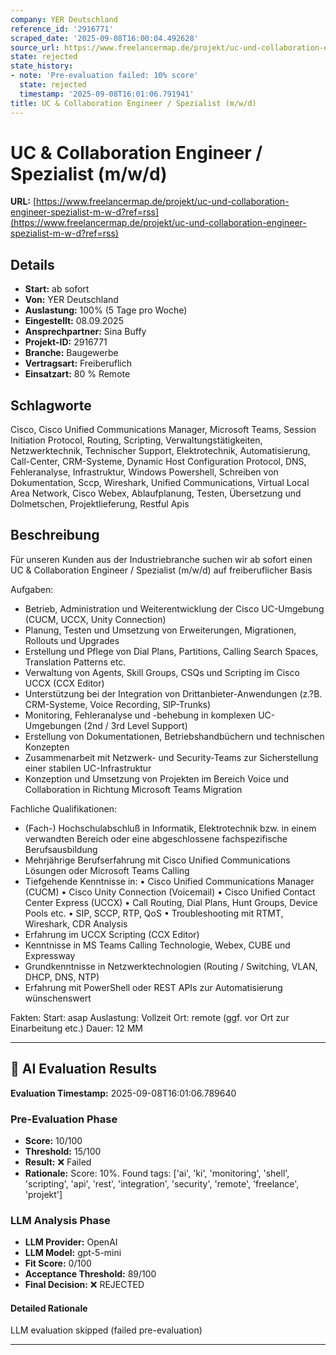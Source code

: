 ```yaml
---
company: YER Deutschland
reference_id: '2916771'
scraped_date: '2025-09-08T16:00:04.492628'
source_url: https://www.freelancermap.de/projekt/uc-und-collaboration-engineer-spezialist-m-w-d?ref=rss
state: rejected
state_history:
- note: 'Pre-evaluation failed: 10% score'
  state: rejected
  timestamp: '2025-09-08T16:01:06.791941'
title: UC & Collaboration Engineer / Spezialist (m/w/d)
---
```



# UC & Collaboration Engineer / Spezialist (m/w/d)
**URL:** [https://www.freelancermap.de/projekt/uc-und-collaboration-engineer-spezialist-m-w-d?ref=rss](https://www.freelancermap.de/projekt/uc-und-collaboration-engineer-spezialist-m-w-d?ref=rss)
## Details
- **Start:** ab sofort
- **Von:** YER Deutschland
- **Auslastung:** 100% (5 Tage pro Woche)
- **Eingestellt:** 08.09.2025
- **Ansprechpartner:** Sina Buffy
- **Projekt-ID:** 2916771
- **Branche:** Baugewerbe
- **Vertragsart:** Freiberuflich
- **Einsatzart:** 80
                                                % Remote

## Schlagworte
Cisco, Cisco Unified Communications Manager, Microsoft Teams, Session Initiation Protocol, Routing, Scripting, Verwaltungstätigkeiten, Netzwerktechnik, Technischer Support, Elektrotechnik, Automatisierung, Call-Center, CRM-Systeme, Dynamic Host Configuration Protocol, DNS, Fehleranalyse, Infrastruktur, Windows Powershell, Schreiben von Dokumentation, Sccp, Wireshark, Unified Communications, Virtual Local Area Network, Cisco Webex, Ablaufplanung, Testen, Übersetzung und Dolmetschen, Projektlieferung, Restful Apis

## Beschreibung
Für unseren Kunden aus der Industriebranche suchen wir ab sofort einen UC & Collaboration Engineer / Spezialist (m/w/d) auf freiberuflicher Basis

Aufgaben:
- Betrieb, Administration und Weiterentwicklung der Cisco UC-Umgebung (CUCM, UCCX, Unity Connection)
- Planung, Testen und Umsetzung von Erweiterungen, Migrationen, Rollouts und Upgrades
- Erstellung und Pflege von Dial Plans, Partitions, Calling Search Spaces, Translation Patterns etc.
- Verwaltung von Agents, Skill Groups, CSQs und Scripting im Cisco UCCX (CCX Editor)
- Unterstützung bei der Integration von Drittanbieter-Anwendungen (z.?B. CRM-Systeme, Voice Recording, SIP-Trunks)
- Monitoring, Fehleranalyse und -behebung in komplexen UC-Umgebungen (2nd / 3rd Level Support)
- Erstellung von Dokumentationen, Betriebshandbüchern und technischen Konzepten
- Zusammenarbeit mit Netzwerk- und Security-Teams zur Sicherstellung einer stabilen UC-Infrastruktur
- Konzeption und Umsetzung von Projekten im Bereich Voice und Collaboration in Richtung Microsoft Teams Migration

Fachliche Qualifikationen:
- (Fach-) Hochschulabschluß in Informatik, Elektrotechnik bzw. in einem verwandten Bereich oder eine abgeschlossene fachspezifische Berufsausbildung
- Mehrjährige Berufserfahrung mit Cisco Unified Communications Lösungen oder Microsoft Teams Calling
- Tiefgehende Kenntnisse in:
• Cisco Unified Communications Manager (CUCM)
• Cisco Unity Connection (Voicemail)
• Cisco Unified Contact Center Express (UCCX)
• Call Routing, Dial Plans, Hunt Groups, Device Pools etc.
• SIP, SCCP, RTP, QoS
• Troubleshooting mit RTMT, Wireshark, CDR Analysis
- Erfahrung im UCCX Scripting (CCX Editor)
- Kenntnisse in MS Teams Calling Technologie, Webex, CUBE und Expressway
- Grundkenntnisse in Netzwerktechnologien (Routing / Switching, VLAN, DHCP, DNS, NTP)
- Erfahrung mit PowerShell oder REST APIs zur Automatisierung wünschenswert

Fakten:
Start: asap
Auslastung: Vollzeit
Ort: remote (ggf. vor Ort zur Einarbeitung etc.)
Dauer: 12 MM

---

## 🤖 AI Evaluation Results

**Evaluation Timestamp:** 2025-09-08T16:01:06.789640

### Pre-Evaluation Phase
- **Score:** 10/100
- **Threshold:** 15/100
- **Result:** ❌ Failed
- **Rationale:** Score: 10%. Found tags: ['ai', 'ki', 'monitoring', 'shell', 'scripting', 'api', 'rest', 'integration', 'security', 'remote', 'freelance', 'projekt']

### LLM Analysis Phase
- **LLM Provider:** OpenAI
- **LLM Model:** gpt-5-mini
- **Fit Score:** 0/100
- **Acceptance Threshold:** 89/100
- **Final Decision:** ❌ REJECTED

#### Detailed Rationale
LLM evaluation skipped (failed pre-evaluation)

---
